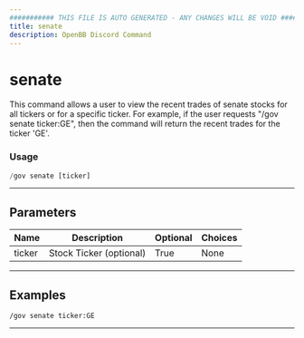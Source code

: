 ```yaml
---
########### THIS FILE IS AUTO GENERATED - ANY CHANGES WILL BE VOID ###########
title: senate
description: OpenBB Discord Command
---
```


# senate

This command allows a user to view the recent trades of senate stocks for all tickers or for a specific ticker. For example, if the user requests "/gov senate ticker:GE", then the command will return the recent trades for the ticker 'GE'.

### Usage

```python wordwrap
/gov senate [ticker]
```

---

## Parameters

| Name | Description | Optional | Choices |
| ---- | ----------- | -------- | ------- |
| ticker | Stock Ticker (optional) | True | None |


---

## Examples

```
/gov senate ticker:GE
```

---

